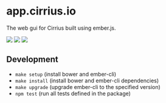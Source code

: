 # app.cirrius.io

The web gui for Cirrius built using ember.js.

[![](https://img.shields.io/circleci/token/abf9e47762afcbbd936490819683ad44594f67b5/project/abcum/cirrius/master.svg?style=flat-square)](https://circleci.com/gh/abcum/cirrius) [![](https://img.shields.io/badge/ember--cli-2.7.0-orange.svg?style=flat-square)](https://github.com/abcum/cirrius) [![](https://img.shields.io/badge/license-Commercial-00bfff.svg?style=flat-square)](https://github.com/abcum/cirrius) 

## Development

- `make setup` (install bower and ember-cli)
- `make install` (install bower and ember-cli dependencies)
- `make upgrade` (upgrade ember-cli to the specified version)
- `npm test` (run all tests defined in the package)
